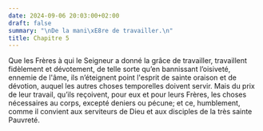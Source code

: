 ```yaml
---
date: 2024-09-06 20:03:00+02:00
draft: false
summary: "\nDe la mani\xE8re de travailler.\n"
title: Chapitre 5
---
```





Que les Frères à qui le Seigneur a donné la grâce de travailler, travaillent fidèlement et dévotement, de telle sorte qu’en bannissant l’oisiveté, ennemie de l'âme, ils n’éteignent point l'esprit de sainte oraison et de dévotion, auquel les autres choses temporelles doivent servir. Mais du prix de leur travail, qu’ils reçoivent, pour eux et pour leurs Frères, les choses nécessaires au corps, excepté deniers ou pécune; et ce, humblement, comme il convient aux serviteurs de Dieu et aux disciples de la très sainte Pauvreté.

